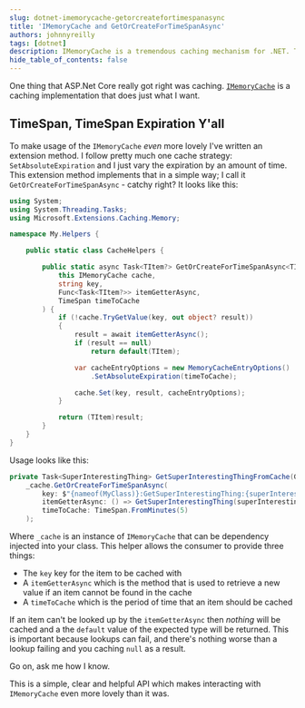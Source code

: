 ```yaml
---
slug: dotnet-imemorycache-getorcreatefortimespanasync
title: 'IMemoryCache and GetOrCreateForTimeSpanAsync'
authors: johnnyreilly
tags: [dotnet]
description: IMemoryCache is a tremendous caching mechanism for .NET. This post demonstrates how to write a helper to allow you to get or create an item for a given TimeSpan.
hide_table_of_contents: false
---
```


One thing that ASP.Net Core really got right was caching. [`IMemoryCache`](https://docs.microsoft.com/en-us/aspnet/core/performance/caching/memory) is a caching implementation that does just what I want. 

<!--truncate-->

## TimeSpan, TimeSpan Expiration Y'all

To make usage of the `IMemoryCache` _even_ more lovely I've written an extension method. I follow pretty much one cache strategy: `SetAbsoluteExpiration` and I just vary the expiration by an amount of time. This extension method implements that in a simple way; I call it `GetOrCreateForTimeSpanAsync` - catchy right? It looks like this:

```cs
using System;
using System.Threading.Tasks;
using Microsoft.Extensions.Caching.Memory;

namespace My.Helpers {

    public static class CacheHelpers {

        public static async Task<TItem?> GetOrCreateForTimeSpanAsync<TItem>(
            this IMemoryCache cache,
            string key,
            Func<Task<TItem?>> itemGetterAsync,
            TimeSpan timeToCache
        ) {
            if (!cache.TryGetValue(key, out object? result))
            {
                result = await itemGetterAsync();
                if (result == null)
                    return default(TItem);

                var cacheEntryOptions = new MemoryCacheEntryOptions()
                    .SetAbsoluteExpiration(timeToCache);

                cache.Set(key, result, cacheEntryOptions);
            }

            return (TItem)result;
        }
    }
}
```

Usage looks like this:

```cs
private Task<SuperInterestingThing> GetSuperInterestingThingFromCache(Guid superInterestingThingId) =>
    _cache.GetOrCreateForTimeSpanAsync(
        key: $"{nameof(MyClass)}:GetSuperInterestingThing:{superInterestingThingId}",
        itemGetterAsync: () => GetSuperInterestingThing(superInterestingThingId),
        timeToCache: TimeSpan.FromMinutes(5)
    );
```

Where `_cache` is an instance of `IMemoryCache` that can be dependency injected into your class. This helper allows the consumer to provide three things:

- The `key` key for the item to be cached with
- A `itemGetterAsync` which is the method that is used to retrieve a new value if an item cannot be found in the cache
- A `timeToCache` which is the period of time that an item should be cached

If an item can't be looked up by the `itemGetterAsync` then _nothing_ will be cached and a the `default` value of the expected type will be returned. This is important because lookups can fail, and there's nothing worse than a lookup failing and you caching `null` as a result.

Go on, ask me how I know.

This is a simple, clear and helpful API which makes interacting with `IMemoryCache` even more lovely than it was. 